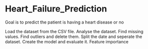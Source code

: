 # Heart_Failure_Prediction

Goal is to predict the patient is having a heart disease or no


Load the dataset from the CSV file.
Analyse the dataset.
Find missing values.
Find outliers and delete them.
Split the date and seperate the dataset.
Create the model and evaluate it.
Feature importance
